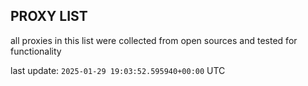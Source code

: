 ## PROXY LIST

all proxies in this list were collected from open sources and tested for functionality

last update: `2025-01-29 19:03:52.595940+00:00` UTC